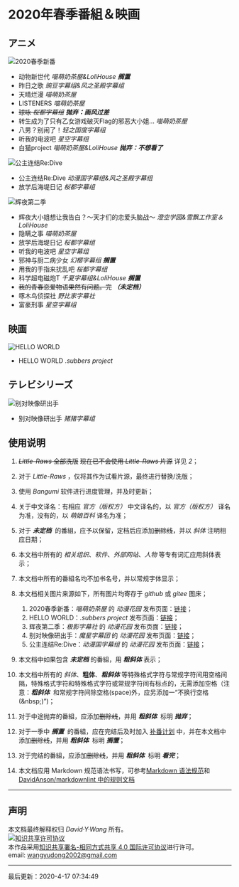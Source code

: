# 2020年春季番組＆映画

## アニメ

![2020春季新番](imgs/2020%E6%98%A5%E5%AD%A3%E6%96%B0%E7%95%AA.jpg)

* 动物新世代 *喵萌奶茶屋&LoliHouse* ***搁置***
* 昨日之歌 *豌豆字幕组&风之圣殿字幕组*
* 天晴烂漫 *喵萌奶茶屋*
* LISTENERS *喵萌奶茶屋*
* ~~球咏 *桜都字幕组*~~ ***抛弃：画风过差***
* 转生成为了只有乙女游戏破灭Flag的邪恶大小姐... *喵萌奶茶屋*
* 八男？别闹了！*轻之国度字幕组*
* 听我的电波吧 *星空字幕组*
* 白猫project *喵萌奶茶屋&LoliHouse* ***抛弃：不想看了***

![公主连结Re:Dive](imgs/pcredive-main.png)

* 公主连结Re:Dive *动漫国字幕组&风之圣殿字幕组*
* 放学后海堤日记 *桜都字幕组*

![辉夜第二季](https://gitee.com/david4958606/MyPicBed/raw/master/img/Kaguya2.jpg)

* 辉夜大小姐想让我告白？～天才们的恋爱头脑战～ *澄空学园&雪飘工作室＆LoliHouse*
* 隐瞒之事 *喵萌奶茶屋*
* 放学后海堤日记 *桜都字幕组*
* 听我的电波吧 *星空字幕组*
* 邪神与厨二病少女 *幻樱字幕组* ***搁置***
* 用我的手指来扰乱吧 *桜都字幕组*
* 科学超电磁炮T  *千夏字幕组&LoliHouse* ***搁置***
* ~~我的青春恋爱物语果然有问题。完~~ ***（未定档）***
* 啄木鸟侦探社 *野比家字幕社*
* 富豪刑事 *星空字幕组*

## 映画

![HELLO WORLD](https://gitee.com/david4958606/MyPicBed/raw/master/img/HELLOWORLD.webp)

* HELLO WORLD *.subbers project*

## テレビシリーズ

![别对映像研出手](/imgs/yingxiangya.png)

* 别对映像研出手 *猪猪字幕组*

## 使用说明

01. ~~*Little-Raws* 全部洗版~~&nbsp;~~现在已不会使用 *Little-Raws* 片源~~ 详见 *2*；
02. 对于 *Little-Raws* ，仅将其作为试看片源，最终进行替换/洗版；
03. 使用 *Bangumi* 软件进行进度管理，并及时更新；
04. 关于中文译名：有相应 *官方（版权方）* 中文译名的，以 *官方（版权方）* 译名为准，没有的，以 *萌娘百科* 译名为准；
05. 对于 ***未定档*** &nbsp;的番組，应予以保留，定档后应添加~~删除线~~，并以 *斜体* 注明相应日期；
06. 本文档中所有的 *相关组织*、*软件*、*外部网站*、*人物* 等专有词汇应用斜体表示；
07. 本文档中所有的番組名均不加书名号，并以常规字体显示；
08. 本文档相关图片来源如下，所有图片均寄存于 *github* 或 *gitee* 图床；

    01. 2020春季新番：*喵萌奶茶屋* 的 *动漫花园* 发布页面：[链接](https://share.dmhy.org/topics/list/team_id/669)；
    02. HELLO WORLD：*.subbers project* 发布页面：[链接](https://subbers.org/subtitles/HELLO_WORLD/)；
    03. 辉夜第二季：*极影字幕社* 的 *动漫花园* 发布页面：[链接](https://share.dmhy.org/topics/view/539007_01_GB_CN_HEVC_opus_720p.html)；
    04. 别对映像研出手：*魔星字幕团* 的 *动漫花园* 发布页面：[链接](https://share.dmhy.org/topics/view/539219_MagicStar_%21_%21_EP02_WEBDL_1080p.html)；
    05. 公主连结Re:Dive：*动漫国字幕组* 的 *动漫花园* 发布页面：[链接](https://share.dmhy.org/topics/view/539234_04_Re_Dive_Re_Dive_02_1080P_MP4.html)；

09. 本文档中如果包含 ***未定档*** 的番組，用 ***粗斜体*** 表示；
10. 本文档中所有的 *斜体*、**粗体**、***粗斜体*** 等特殊格式字符与常规字符间用空格间隔，特殊格式字符和特殊格式字符或常规字符间有标点的，无需添加空格（注意：***粗斜体*** &nbsp;和常规字符间除空格(space)外，应另添加一“不换行空格(\&nbsp;)”)；
11. 对于中途抛弃的番組，应添加~~删除线~~，并用 ***粗斜体*** &nbsp;标明 ***抛弃***；
12. 对于一季中 ***搁置*** &nbsp;的番組，应在完结后及时加入 [补番计划](finished-bangumi-watch-llist.md) 中，并在本文档中添加~~删除线~~，并用 ***粗斜体*** &nbsp;标明 ***搁置***；
13. 对于完结的番組，应添加~~删除线~~，并用 ***粗斜体*** &nbsp;标明 ***看完***；
14. 本文档应用 Markdown 规范语法书写，可参考[Markdown 语法规范](https://www.jianshu.com/p/3b638180e42c)和[DavidAnson/markdownlint 中的规则文档](https://github.com/DavidAnson/markdownlint/blob/v0.19.0/doc/Rules.md)

***

## 声明

本文档最终解释权归 *David&middot;Y&middot;Wang* 所有。  
<a rel="license" href="http://creativecommons.org/licenses/by-sa/4.0/"><img alt="知识共享许可协议" style="border-width:0" src="https://licensebuttons.net/l/by-sa/4.0/88x31.png" /></a><br />本作品采用<a rel="license" href="http://creativecommons.org/licenses/by-sa/4.0/">知识共享署名-相同方式共享 4.0 国际许可协议</a>进行许可。  
email: wangyudong2002@gmail.com

***
最后更新：2020-4-17 07:34:49
